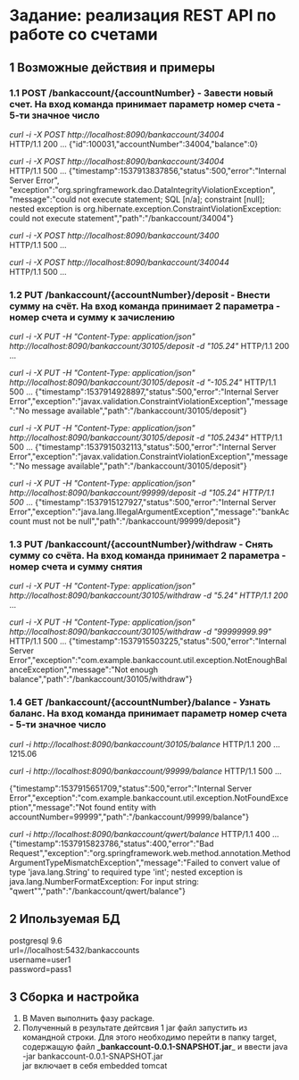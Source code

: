# Задание: реализация REST API по работе со счетами
## 1 Возможные действия и примеры 
### 1.1 POST /bankaccount/{accountNumber}​ - Завести новый счет. На вход команда принимает параметр номер счета - 5-ти значное число  
_curl -i -X POST http://localhost:8090/bankaccount/34004_  
HTTP/1.1 200
...
{"id":100031,"accountNumber":34004,"balance":0}

_curl -i -X POST http://localhost:8090/bankaccount/34004_  
HTTP/1.1 500
...
 {"timestamp":1537913837856,"status":500,"error":"Internal Server Error",
 "exception":"org.springframework.dao.DataIntegrityViolationException",
 "message":"could not execute statement; SQL [n/a]; constraint [null]; 
 nested exception is org.hibernate.exception.ConstraintViolationException: 
 could not execute statement","path":"/bankaccount/34004"}

_curl -i -X POST http://localhost:8090/bankaccount/3400_  
HTTP/1.1 500
...

_curl -i -X POST http://localhost:8090/bankaccount/340044_  
HTTP/1.1 500
...
 
### 1.2 PUT /bankaccount/{accountNumber}/deposit​ - Внести сумму на счёт. На вход команда принимает 2 параметра - номер счета и сумму к зачислению 
_curl -i -X PUT -H "Content-Type: application/json" http://localhost:8090/bankaccount/30105/deposit -d "105.24"_
HTTP/1.1 200
...

_curl -i -X PUT -H "Content-Type: application/json" http://localhost:8090/bankaccount/30105/deposit -d "-105.24"_
HTTP/1.1 500
...
{"timestamp":1537914928897,"status":500,"error":"Internal Server Error","exception":"javax.validation.ConstraintViolationException","message":"No message available","path":"/bankaccount/30105/deposit"}

_curl -i -X PUT -H "Content-Type: application/json" http://localhost:8090/bankaccount/30105/deposit -d "105.2434"_
HTTP/1.1 500
...
{"timestamp":1537915032113,"status":500,"error":"Internal Server Error","exception":"javax.validation.ConstraintViolationException","message":"No message available","path":"/bankaccount/30105/deposit"}

_curl -i -X PUT -H "Content-Type: application/json" http://localhost:8090/bankaccount/99999/deposit -d "105.24"
HTTP/1.1 500_
...
{"timestamp":1537915127927,"status":500,"error":"Internal Server Error","exception":"java.lang.IllegalArgumentException","message":"bankAccount must not be null","path":"/bankaccount/99999/deposit"}

### 1.3 PUT /bankaccount/{accountNumber}/withdraw​ - Снять сумму со счёта. На вход команда принимает 2 параметра - номер счета и сумму снятия 
_curl -i -X PUT -H "Content-Type: application/json" http://localhost:8090/bankaccount/30105/withdraw -d "5.24"
HTTP/1.1 200_
...

_curl -i -X PUT -H "Content-Type: application/json" http://localhost:8090/bankaccount/30105/withdraw -d "99999999.99"_
HTTP/1.1 500
...
{"timestamp":1537915503225,"status":500,"error":"Internal Server Error","exception":"com.example.bankaccount.util.exception.NotEnoughBalanceException","message":"Not enough balance","path":"/bankaccount/30105/withdraw"}

### 1.4 GET /bankaccount/{accountNumber}/balance​ - Узнать баланс. На вход команда принимает параметр номер счета - 5-ти значное число
_curl -i http://localhost:8090/bankaccount/30105/balance_
HTTP/1.1 200
... 
1215.06

_curl -i http://localhost:8090/bankaccount/99999/balance_
HTTP/1.1 500
...

{"timestamp":1537915651709,"status":500,"error":"Internal Server Error","exception":"com.example.bankaccount.util.exception.NotFoundException","message":"Not found entity with accountNumber=99999","path":"/bankaccount/99999/balance"}

_curl -i http://localhost:8090/bankaccount/qwert/balance_
HTTP/1.1 400
...
{"timestamp":1537915823786,"status":400,"error":"Bad Request","exception":"org.springframework.web.method.annotation.MethodArgumentTypeMismatchException","message":"Failed to convert value of type 'java.lang.String' to required type 'int'; nested exception is java.lang.NumberFormatException: For input string: \"qwert\"","path":"/bankaccount/qwert/balance"}

## 2 Ипользуемая БД
postgresql 9.6  
url=//localhost:5432/bankaccounts   
username=user1    
password=pass1  

## 3 Сборка и настройка
1) В Maven выполнить фазу package.  
2) Полученный в результате дейтсвия 1 jar файл запустить из командной строки.
   Для этого необходимо перейти в папку target, содержащую файл **_bankaccount-0.0.1-SNAPSHOT.jar**_ 
   и ввести java -jar bankaccount-0.0.1-SNAPSHOT.jar   
   jar включает в себя embedded tomcat 